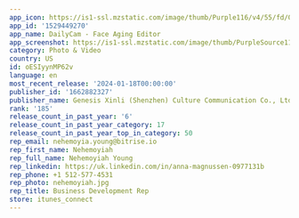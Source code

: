 ```yaml
---
app_icon: https://is1-ssl.mzstatic.com/image/thumb/Purple116/v4/55/fd/0b/55fd0b36-654a-2c92-fa61-aaaf3e6240f3/AppIcon-1x_U007emarketing-0-7-0-0-85-220-0.png/1024x1024bb.png
app_id: '1529449270'
app_name: DailyCam - Face Aging Editor
app_screenshot: https://is1-ssl.mzstatic.com/image/thumb/PurpleSource116/v4/7f/36/5c/7f365cc7-5b41-a5a7-2ff8-e76c04404265/b9163b57-a970-4fbd-a45e-812ecae1c01e_ipx_U53d8_U8001.jpg/1242x2688bb.png
category: Photo & Video
country: US
id: oESIyynMP62v
language: en
most_recent_release: '2024-01-18T00:00:00'
publisher_id: '1662882327'
publisher_name: Genesis Xinli (Shenzhen) Culture Communication Co., Ltd
rank: '185'
release_count_in_past_year: '6'
release_count_in_past_year_category: 17
release_count_in_past_year_top_in_category: 50
rep_email: nehemoyia.young@bitrise.io
rep_first_name: Nehemoyiah
rep_full_name: Nehemoyiah Young
rep_linkedin: https://uk.linkedin.com/in/anna-magnussen-0977131b
rep_phone: +1 512-577-4531
rep_photo: nehemoyiah.jpg
rep_title: Business Development Rep
store: itunes_connect
---
```

